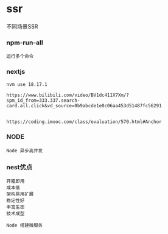 # ssr
不同场景SSR


### npm-run-all
```text
运行多个命令
```

### nextjs
```
nvm use 18.17.1    

https://www.bilibili.com/video/BV1dc411X7Xm/?spm_id_from=333.337.search-card.all.click&vd_source=0b9abcde1e0c06aa453d51487fc56291


https://coding.imooc.com/class/evaluation/570.html#Anchor
```

### NODE
```
Node 异步高并发

```

### nest优点
```
开箱即用
成本低
架构易用扩展
稳定性好
丰富生态
技术成型

Node 搭建微服务
```